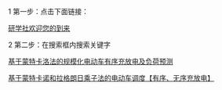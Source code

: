 
1 第一步：点击下面链接：


[研学社欢迎您的到来](https://mbd.pub/o/author-aWWbk2hqZQ==/work)


2 第二步：在搜索框内搜索关键字



[基于蒙特卡洛法的规模化电动车有序充放电及负荷预测](https://mbd.pub/o/bread/YpqTlZZq)

[基于蒙特卡诺和拉格朗日乘子法的电动车调度【有序、无序充放电】](https://mbd.pub/o/bread/Ypuamptx)
